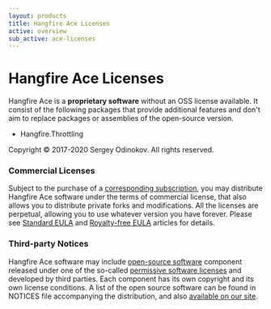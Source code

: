 ```yaml
---
layout: products
title: Hangfire Ace Licenses
active: overview
sub_active: ace-licenses
---
```


<h1 class="page-header">Hangfire Ace Licenses</h1>

Hangfire Ace is a **proprietary software** without an OSS license available. It consist of the following packages that provide additional features and don't aim to replace packages or assemblies of the open-source version.

* Hangfire.Throttling

Copyright &copy; 2017-2020 Sergey Odinokov. All rights reserved.

### Commercial Licenses

Subject to the purchase of a [corresponding subscription](/pricing/), you may distribute Hangfire Ace software under the terms of commercial license, that also allows you to distribute private forks and modifications. All the licenses are perpetual, allowing you to use whatever version you have forever.
Please see [Standard EULA](/licensing/standard.html) and [Royalty-free EULA](/licensing/royalty-free.html) articles for details.

### Third-party Notices

Hangfire Ace software may include [open-source software](https://en.wikipedia.org/wiki/Open-source_software) component released under one of the so-called [permissive software licenses](https://en.wikipedia.org/wiki/Permissive_software_licence) and developed by third parties. Each component has its own copyright and its own license conditions. A list of the open source software can be found in NOTICES file accompanying the distribution, and also [available on our site](/licensing/third-party.html).
